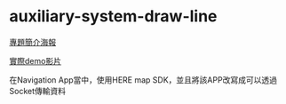 # auxiliary-system-draw-line

[專題簡介海報](https://github.com/cby0730/C-language_syntax_checker_and_printer/blob/main/專題簡介/結合街景分析與燈號辨識之智慧盲人輔助系統_海報.pdf)
  
[實際demo影片](https://youtu.be/w1lfogixsGI)  
  
在Navigation App當中，使用HERE map SDK，並且將該APP改寫成可以透過Socket傳輸資料
